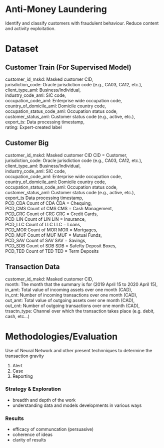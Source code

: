 # Anti-Money Laundering 

Identify and classify customers with fraudulent behaviour. Reduce content and activity exploitation.

# Dataset 

## Customer Train  (For Supervised Model)

customer_id_mskd:	Masked customer CID,   
jurisdiction_code:	Oracle jurisdiction code (e.g., CA03, CA12, etc.),   
client_type_aml:	Business/Individual,    
industry_code_aml:	SIC code,    
occupation_code_aml:	Enterprise wide occupation code,    
country_of_domicile_aml:	Domicile country code,   
occupation_status_code_aml:	Occupation status code,   
customer_status_aml:	Customer status code (e.g., active, etc.),   
export_ts:	Data processing timestamp,    
rating:	Expert-created label    

## Customer Big 

customer_id_mskd:	Masked customer CID	CID = Customer,   
jurisdiction_code:	Oracle jurisdiction code (e.g., CA03, CA12, etc.),    
client_type_aml:	Business/Individual,   
industry_code_aml:	SIC code,    
occupation_code_aml:	Enterprise wide occupation code,   
country_of_domicile_aml:	Domicile country code,  
occupation_status_code_aml:	Occupation status code,	  
customer_status_aml:	Customer status code (e.g., active, etc.),    
export_ts	Data processing timestamp,   
PCD_CDA	Count of CDA	CDA = Chequing,  
PCD_CMS	Count of CMS	CMS = Cash Management,   
PCD_CRC	Count of CRC	CRC = Credit Cards,   
PCD_LIN	Count of LIN	LIN = Insurance,   
PCD_LLC	Count of LLC	LLC = Loans,   
PCD_MOR	Count of MOR	MOR = Mortgages,    
PCD_MUF	Count of MUF	MUF = Mutual Funds,   
PCD_SAV	Count of SAV	SAV = Savings,    
PCD_SDB	Count of SDB	SDB = Safefty Deposit Boxes,   
PCD_TED	Count of TED	TED = Term Deposits   


## Transaction Data 

customer_id_mskd:	Masked customer CID,   
month:	The month that the summary is for (2019 April 15 to 2020 April 15),   
in_amt:	Total value of incoming assets over one month (CAD),   
in_cnt:	Number of incoming transactions over one month (CAD),   
out_amt:	Total value of outgoing assets over one month (CAD),   
out_cnt:	Number of outgoing transactions over one month (CAD),   
trsactn_type:	Channel over which the transaction takes place (e.g. debit, cash, etc...)

# Methodologies/Evaluation

Use of Neural Network and other present technniques to determine the transaction gravity 
1. Alert
2. Case
3. Reporting

### Strategy & Exploration
* breadth and depth of the work 
* understanding data and models developments in various ways

### Results
* efficacy of communcation (persuasive) 
* coherence of ideas 
* clarity of results


